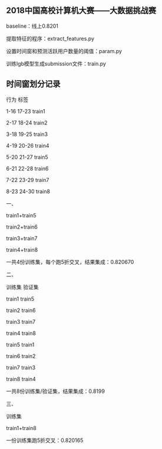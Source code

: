 ## 2018中国高校计算机大赛——大数据挑战赛

baseline：线上0.8201

提取特征的程序：extract_features.py

设置时间窗和预测活跃用户数量的阈值：param.py

训练lgb模型生成submission文件：train.py

## 时间窗划分记录

行为 标签

1-16 17-23 train1 

2-17 18-24 train2

3-18 19-25 train3

4-19 20-26 train4

5-20 21-27 train5

6-21 22-28 train6

7-22 23-29 train7

8-23 24-30 train8

一、

train1+train5

train2+train6

train3+train7

train4+train8

一共4份训练集，每个跑5折交叉，结果集成：0.820670

二、

训练集 验证集

train1 train5

train2 train6

train3 train7

train4 train8

train5 train1

train6 train2

train7 train3

train8 train4

一共8份训练集/验证集，结果集成：0.8199

三、

训练集

train1+train8

一份训练集跑5折交叉：0.820165
